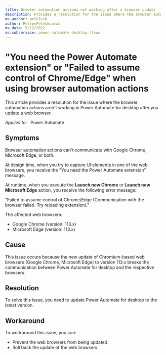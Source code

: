 ```yaml
---
title: Browser automation actions not working after a browser update
description: Provides a resolution for the issue where the browser automation actions stop working in Power Automate for desktop after a browser update.
ms.author: pefelesk
author: PetrosFeleskouras
ms.date: 5/12/2022
ms.subservice: power-automate-desktop-flows
---
```

# "You need the Power Automate extension" or "Failed to assume control of Chrome/Edge" when using browser automation actions

This article provides a resolution for the issue where the browser automation actions aren't working in Power Automate for desktop after you update a web browser.

_Applies to:_ &nbsp; Power Automate

## Symptoms

Browser automation actions can't communicate with Google Chrome, Microsoft Edge, or both.

At design time, when you try to capture UI elements in one of the web browsers, you receive the "You need the Power Automate extension" message.

At runtime, when you execute the **Launch new Chrome** or **Launch new Microsoft Edge** action, you receive the following error message:

"Failed to assume control of Chrome/Edge (Communication with the browser failed. Try reloading extension)."

The affected web browsers:

- Google Chrome (version: 113.x)
- Microsoft Edge (version: 113.x)

## Cause

This issue occurs because the new update of Chromium-based web browsers (Google Chrome, Microsoft Edge) to version 113.x breaks the communication between Power Automate for desktop and the respective browsers.

## Resolution

To solve this issue, you need to update Power Automate for desktop to the latest version.

## Workaround

To workaround this issue, you can:

- Prevent the web browsers from being updated.
- Roll back the update of the web browsers.
